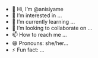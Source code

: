 - 👋 Hi, I’m @anisiyame
- 👀 I’m interested in ...
- 🌱 I’m currently learning ...
- 💞️ I’m looking to collaborate on ...
- 📫 How to reach me ...
- 😄 Pronouns: she/her...
- ⚡ Fun fact: ...

<!---
anisiyame/anisiyame is a ✨ special ✨ repository because its `README.md` (this file) appears on your GitHub profile.
You can click the Preview link to take a look at your changes.
--->
